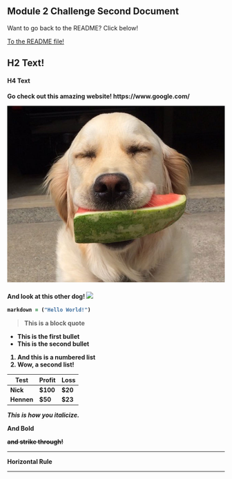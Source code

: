 ## Module 2 Challenge Second Document
Want to go back to the README? Click below!

[To the README file!](README.md)
<h2> H2 Text!
<h4> H4 Text
<h4> Go check out this amazing website!
https://www.google.com/

![image](Picture.jpg)

<h4> And look at this other dog!
<img src="https://d17fnq9dkz9hgj.cloudfront.net/uploads/2018/02/Boston-Terrier_02-390x203.jpg" />

```ruby
markdown = ("Hello World!")
```
> This is a block quote

* This is the first bullet
* This is the second bullet


1. And this is a numbered list
2. Wow, a second list!

Test | Profit | Loss
--- | --- | ---
Nick | $100 | $20
Hennen | $50 | $23

*This is how you italicize.*

**And Bold**

~~and strike through!~~

___
Horizontal Rule
***
